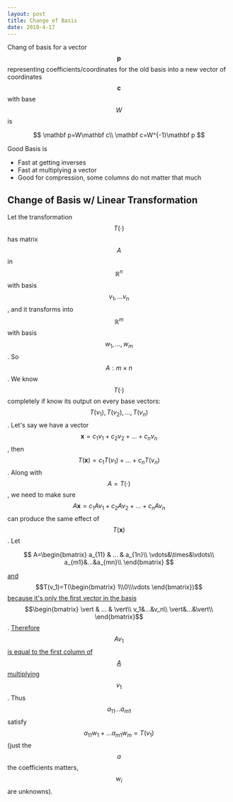 ```yaml
---
layout: post
title: Change of Basis
date: 2019-4-17
---
```


Chang of basis for a vector $$\mathbf p$$ representing coefficients/coordinates for the old basis into a new vector of coordinates $$\mathbf c$$ with base $$W$$ is

$$
\mathbf p=W\mathbf c\\
\mathbf c=W^{-1}\mathbf p
$$


Good Basis is

- Fast at getting inverses
- Fast at multiplying a vector  
- Good for compression, some columns do not matter that much

## Change of Basis w/ Linear Transformation

Let the transformation $$T(·)$$ has matrix $$A$$ in $$\mathbb R^n$$ with basis $$v_1,…v_n$$, and it transforms into $$\mathbb R^m$$ with basis $$w_1,…,w_m$$. So $$A:m\times n$$ . We know $$T(·)$$ completely if know its output on every base vectors: $$T(v_1),T(v_2),…,T(v_n)$$. Let's say we have a vector $$\mathbf x=c_1v_1+c_2v_2+…+c_nv_n$$, then $$T(\mathbf x)=c_1T(v_1)+…+c_nT(v_n)$$. Along with $$A=T(·)$$, we need to make sure $$A\mathbf x=c_1Av_1+c_2Av_2+…+c_nAv_n$$ can produce the same effect of $$T(\mathbf x)$$. Let 

$$
A=\begin{bmatrix}
a_{11} & ... & a_{1n}\\
\vdots&\times&\vdots\\
a_{m1}&...&a_{mn}\\
\end{bmatrix}
$$

<u>and</u> $$T(v_1)=T(\begin{bmatrix}
1\\0\\\vdots
\end{bmatrix})$$ <u>because it's only the first vector in the basis</u> $$\begin{bmatrix}
\vert & ... & \vert\\
v_1&…&v_n\\
\vert&…&\vert\\
\end{bmatrix}$$. <u>Therefore</u> $$Av_1$$ <u>is equal to the first column of $$A$$ multiplying</u> $$v_1$$. Thus $$a_{11}…a_{m1}$$ satisfy $$a_{11}w_1+…a_{m1}w_m=T(v_1)$$ (just the $$a$$ the coefficients matters, $$w_i$$ are unknowns). 


